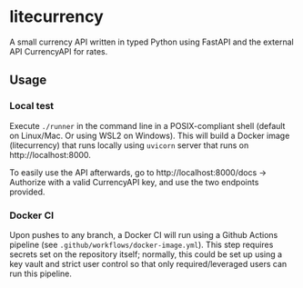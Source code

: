 # litecurrency
A small currency API written in typed Python using FastAPI and the external API CurrencyAPI for rates.

## Usage

### Local test
Execute `./runner` in the command line in a POSIX-compliant shell (default on Linux/Mac. Or using WSL2 on Windows). This will build a Docker image (litecurrency) that runs locally using `uvicorn` server that runs on http://localhost:8000.

To easily use the API afterwards, go to http://localhost:8000/docs -> Authorize with a valid CurrencyAPI key, and use the two endpoints provided.

### Docker CI
Upon pushes to any branch, a Docker CI will run using a Github Actions pipeline (see `.github/workflows/docker-image.yml`). This step requires secrets set on the repository itself; normally, this could be set up using a key vault and strict user control so that only required/leveraged users can run this pipeline.
